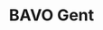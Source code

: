 ---
order: 3
title: BAVO Gent
description: Full rebranding of an abbey beer from Ghent from logo to marketing (Illustrator & InDesign)

variant: project--1
image1: bavo-4.webp
image2: bavo-1.webp
image3: bavo-2.webp
image4: bavo-3.webp
---